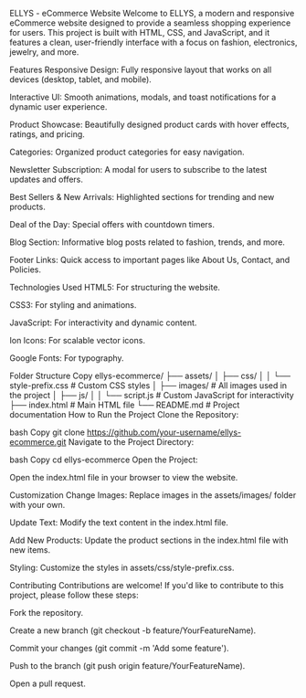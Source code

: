 ELLYS - eCommerce Website
Welcome to ELLYS, a modern and responsive eCommerce website designed to provide a seamless shopping experience for users. This project is built with HTML, CSS, and JavaScript, and it features a clean, user-friendly interface with a focus on fashion, electronics, jewelry, and more.

Features
Responsive Design: Fully responsive layout that works on all devices (desktop, tablet, and mobile).

Interactive UI: Smooth animations, modals, and toast notifications for a dynamic user experience.

Product Showcase: Beautifully designed product cards with hover effects, ratings, and pricing.

Categories: Organized product categories for easy navigation.

Newsletter Subscription: A modal for users to subscribe to the latest updates and offers.

Best Sellers & New Arrivals: Highlighted sections for trending and new products.

Deal of the Day: Special offers with countdown timers.

Blog Section: Informative blog posts related to fashion, trends, and more.

Footer Links: Quick access to important pages like About Us, Contact, and Policies.

Technologies Used
HTML5: For structuring the website.

CSS3: For styling and animations.

JavaScript: For interactivity and dynamic content.

Ion Icons: For scalable vector icons.

Google Fonts: For typography.

Folder Structure
Copy
ellys-ecommerce/
├── assets/
│   ├── css/
│   │   └── style-prefix.css       # Custom CSS styles
│   ├── images/                    # All images used in the project
│   ├── js/
│   │   └── script.js              # Custom JavaScript for interactivity
├── index.html                     # Main HTML file
└── README.md                      # Project documentation
How to Run the Project
Clone the Repository:

bash
Copy
git clone https://github.com/your-username/ellys-ecommerce.git
Navigate to the Project Directory:

bash
Copy
cd ellys-ecommerce
Open the Project:

Open the index.html file in your browser to view the website.

Customization
Change Images: Replace images in the assets/images/ folder with your own.

Update Text: Modify the text content in the index.html file.

Add New Products: Update the product sections in the index.html file with new items.

Styling: Customize the styles in assets/css/style-prefix.css.

Contributing
Contributions are welcome! If you'd like to contribute to this project, please follow these steps:

Fork the repository.

Create a new branch (git checkout -b feature/YourFeatureName).

Commit your changes (git commit -m 'Add some feature').

Push to the branch (git push origin feature/YourFeatureName).

Open a pull request.
